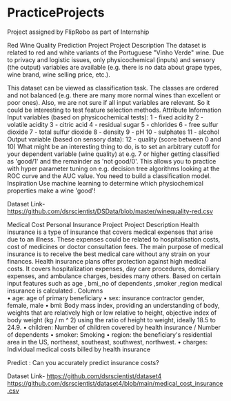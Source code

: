 # PracticeProjects
Project assigned by FlipRobo as part of Internship

Red Wine Quality Prediction Project
Project Description
The dataset is related to red and white variants of the Portuguese "Vinho Verde" wine. Due to privacy and logistic issues, only physicochemical (inputs) and sensory (the output) variables are available (e.g. there is no data about grape types, wine brand, wine selling price, etc.).

This dataset can be viewed as classification task. The classes are ordered and not balanced (e.g. there are many more normal wines than excellent or poor ones). Also, we are not sure if all input variables are relevant. So it could be interesting to test feature selection methods.
Attribute Information
Input variables (based on physicochemical tests):
1 - fixed acidity
2 - volatile acidity
3 - citric acid
4 - residual sugar
5 - chlorides
6 - free sulfur dioxide
7 - total sulfur dioxide
8 - density
9 - pH
10 - sulphates
11 - alcohol
Output variable (based on sensory data):
12 - quality (score between 0 and 10)
What might be an interesting thing to do, is to set an arbitrary cutoff for your dependent variable (wine quality) at e.g. 7 or higher getting classified as 'good/1' and the remainder as 'not good/0'.
This allows you to practice with hyper parameter tuning on e.g. decision tree algorithms looking at the ROC curve and the AUC value.
You need to build a classification model. 
Inspiration
Use machine learning to determine which physiochemical properties make a wine 'good'!

Dataset Link-
https://github.com/dsrscientist/DSData/blob/master/winequality-red.csv





Medical Cost Personal Insurance Project
Project Description
Health insurance is a type of insurance that covers medical expenses that arise due to an illness. These expenses could be related to hospitalisation costs, cost of medicines or doctor consultation fees. The main purpose of medical insurance is to receive the best medical care without any strain on your finances. Health insurance plans offer protection against high medical costs. It covers hospitalization expenses, day care procedures, domiciliary expenses, and ambulance charges, besides many others. Based on certain input features such as age , bmi,,no of dependents ,smoker ,region  medical insurance is calculated .
Columns                                            
•	age: age of primary beneficiary
•	sex: insurance contractor gender, female, male
•	bmi: Body mass index, providing an understanding of body, weights that are relatively high or low relative to height, objective index of body weight (kg / m ^ 2) using the ratio of height to weight, ideally 18.5 to 24.9.
•	children: Number of children covered by health insurance / Number of dependents
•	smoker: Smoking
•	region: the beneficiary's residential area in the US, northeast, southeast, southwest, northwest.
•	charges: Individual medical costs billed by health insurance

Predict : Can you accurately predict insurance costs?

Dataset Link-
https://github.com/dsrscientist/dataset4
https://github.com/dsrscientist/dataset4/blob/main/medical_cost_insurance.csv
